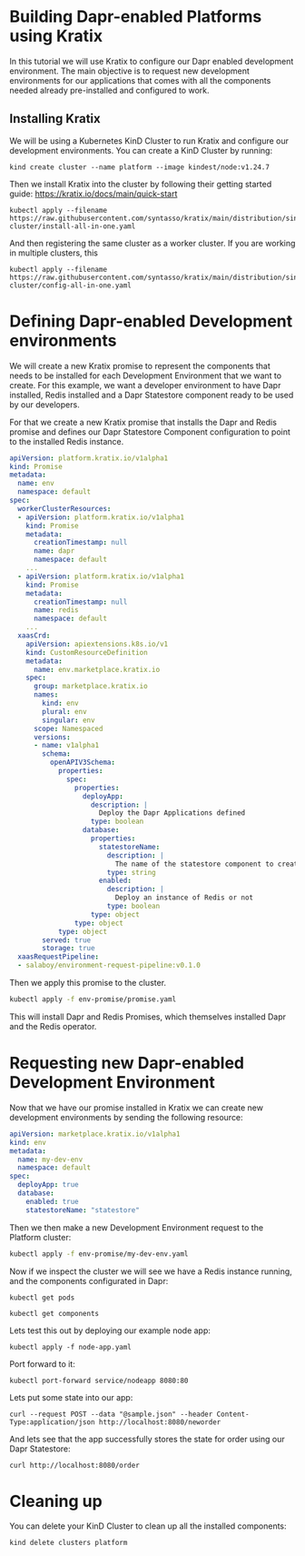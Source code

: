 # Building Dapr-enabled Platforms using Kratix

In this tutorial we will use Kratix to configure our Dapr enabled development environment. 
The main objective is to request new development environments for our applications that comes with all the components needed already pre-installed and configured to work. 

## Installing Kratix 

We will be using a Kubernetes KinD Cluster to run Kratix and configure our development environments. You can create a KinD Cluster by running: 

```
kind create cluster --name platform --image kindest/node:v1.24.7
```

Then we install Kratix into the cluster by following their getting started guide: https://kratix.io/docs/main/quick-start

```
kubectl apply --filename https://raw.githubusercontent.com/syntasso/kratix/main/distribution/single-cluster/install-all-in-one.yaml
```

And then registering the same cluster as a worker cluster. If you are working in multiple clusters, this  

```
kubectl apply --filename https://raw.githubusercontent.com/syntasso/kratix/main/distribution/single-cluster/config-all-in-one.yaml
```
# Defining Dapr-enabled Development environments

We will create a new Kratix promise to represent the components that needs to be installed for each Development Environment that we want to create. 
For this example, we want a developer environment to have Dapr installed, Redis installed and a Dapr Statestore component ready to be used by our developers. 

For that we create a new Kratix promise that installs the Dapr and Redis promise and defines our Dapr Statestore Component configuration to point to the installed Redis instance.

```env-promise/promise.yaml
apiVersion: platform.kratix.io/v1alpha1
kind: Promise
metadata:
  name: env
  namespace: default
spec:
  workerClusterResources:
  - apiVersion: platform.kratix.io/v1alpha1
    kind: Promise
    metadata:
      creationTimestamp: null
      name: dapr
      namespace: default
    ...
  - apiVersion: platform.kratix.io/v1alpha1
    kind: Promise
    metadata:
      creationTimestamp: null
      name: redis
      namespace: default
    ...
  xaasCrd:
    apiVersion: apiextensions.k8s.io/v1
    kind: CustomResourceDefinition
    metadata:
      name: env.marketplace.kratix.io
    spec:
      group: marketplace.kratix.io
      names:
        kind: env
        plural: env
        singular: env
      scope: Namespaced
      versions:
      - name: v1alpha1
        schema:
          openAPIV3Schema:
            properties:
              spec:
                properties:
                  deployApp:
                    description: |
                      Deploy the Dapr Applications defined
                    type: boolean
                  database:
                    properties: 
                      statestoreName:
                        description: |
                          The name of the statestore component to create
                        type: string
                      enabled:
                        description: |
                          Deploy an instance of Redis or not
                        type: boolean
                    type: object
                type: object
            type: object
        served: true
        storage: true
  xaasRequestPipeline:
  - salaboy/environment-request-pipeline:v0.1.0

```

Then we apply this promise to the cluster.

```bash
kubectl apply -f env-promise/promise.yaml
```

This will install Dapr and Redis Promises, which themselves installed Dapr and
the Redis operator.


# Requesting new Dapr-enabled Development Environment

Now that we have our promise installed in Kratix we can create new development environments by sending the following resource:

```env-promise/my-dev-env.yaml
apiVersion: marketplace.kratix.io/v1alpha1
kind: env
metadata:
  name: my-dev-env
  namespace: default
spec:
  deployApp: true
  database:   
    enabled: true
    statestoreName: "statestore"

```

Then we then make a new Development Environment request to the Platform cluster:

```bash
kubectl apply -f env-promise/my-dev-env.yaml
```

Now if we inspect the cluster we will see we have a Redis instance running, and
the components configurated in Dapr:
```
kubectl get pods
```

```
kubectl get components
```

Lets test this out by deploying our example node app:
```
kubectl apply -f node-app.yaml
```

Port forward to it:
```
kubectl port-forward service/nodeapp 8080:80
```

Lets put some state into our app:
```
curl --request POST --data "@sample.json" --header Content-Type:application/json http://localhost:8080/neworder
```

And lets see that the app successfully stores the state for order using our Dapr
Statestore:
```
curl http://localhost:8080/order
```


# Cleaning up

You can delete your KinD Cluster to clean up all the installed components: 
```
kind delete clusters platform
```
